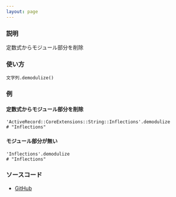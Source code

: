 ```yaml
---
layout: page
---
```

### 説明
定数式からモジュール部分を削除

### 使い方
    文字列.demodulize()

### 例
#### 定数式からモジュール部分を削除
    'ActiveRecord::CoreExtensions::String::Inflections'.demodulize
    # "Inflections"

#### モジュール部分が無い
    'Inflections'.demodulize
    # "Inflections"

### ソースコード
* [GitHub](https://github.com/rails/rails/blob/f33d52c95217212cbacc8d5e44b5a8e3cdc6f5b3/activesupport/lib/active_support/core_ext/string/inflections.rb#L146)